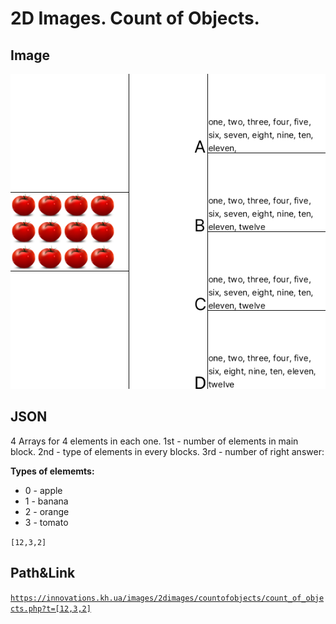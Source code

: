 # 2D Images. Count of Objects.
## Image

<img src = "images/count_of_objects.png">

## JSON
4 Arrays for 4 elements in each one. 1st - number of elements in main block. 2nd - type of elements in every blocks. 3rd - number of right answer:  

**Types of elememts:**  
* 0 - apple     
* 1 - banana     
* 2 - orange     
* 3 - tomato     

```[12,3,2]```

## Path&Link
<a href = "https://innovations.kh.ua/images/2dimages/countofobjects/count_of_objects.php?t=[12,3,2]" target = "_blank">```https://innovations.kh.ua/images/2dimages/countofobjects/count_of_objects.php?t=[12,3,2]```  </a>  
